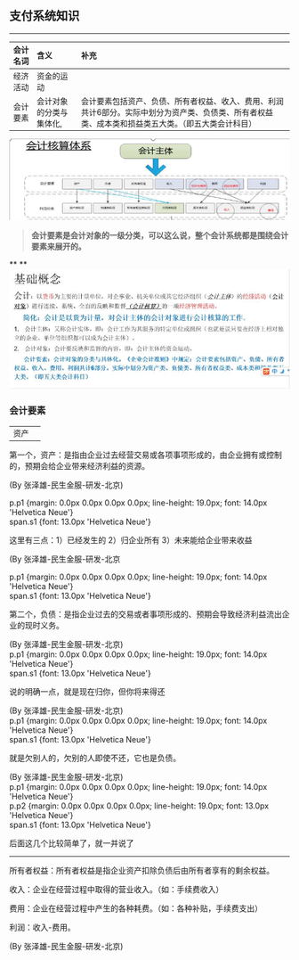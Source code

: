 ## 支付系统知识

---

| 会计名词 | 含义 | 补充 |
| :--- | :--- | :--- |
| 经济活动 | 资金的运动 |  |
| 会计要素 | 会计对象的分类与集体化, | 会计要素包括资产、负债、所有者权益、收入、费用、利润共计6部分。实际中划分为资产类、负债类、所有者权益类、成本类和损益类五大类。（即五大类会计科目） |

![](/assets/4.0.1会计主体.png)

> **会计要素是会计对象的一级分类，可以这么说，整个会计系统都是围绕会计要素来展开的。**

**  **![](/assets/4.0.2会计基本概念.png)

### 会计要素

|  |  |
| :--- | :--- |
| 资产 |  |





第一个，资产：是指由企业过去经营交易或各项事项形成的，由企业拥有或控制的，预期会给企业带来经济利益的资源。

\(By 张泽雄-民生金服-研发-北京\)

  
p.p1 {margin: 0.0px 0.0px 0.0px 0.0px; line-height: 19.0px; font: 14.0px 'Helvetica Neue'}  
span.s1 {font: 13.0px 'Helvetica Neue'}  


这里有三点：1）已经发生的 2）归企业所有 3）未来能给企业带来收益

\(By 张泽雄-民生金服-研发-北京



  
p.p1 {margin: 0.0px 0.0px 0.0px 0.0px; line-height: 19.0px; font: 14.0px 'Helvetica Neue'}  
span.s1 {font: 13.0px 'Helvetica Neue'}  


第二个，负债：是指企业过去的交易或者事项形成的、预期会导致经济利益流出企业的现时义务。

\(By 张泽雄-民生金服-研发-北京\)  
p.p1 {margin: 0.0px 0.0px 0.0px 0.0px; line-height: 19.0px; font: 14.0px 'Helvetica Neue'}  
span.s1 {font: 13.0px 'Helvetica Neue'}  


说的明确一点，就是现在归你，但你将来得还

\(By 张泽雄-民生金服-研发-北京\)  
p.p1 {margin: 0.0px 0.0px 0.0px 0.0px; line-height: 19.0px; font: 14.0px 'Helvetica Neue'}  
span.s1 {font: 13.0px 'Helvetica Neue'}  


就是欠别人的，欠别的人即使不还，它也是负债。

\(By 张泽雄-民生金服-研发-北京\)  
p.p1 {margin: 0.0px 0.0px 0.0px 0.0px; line-height: 19.0px; font: 14.0px 'Helvetica Neue'}  
p.p2 {margin: 0.0px 0.0px 0.0px 0.0px; line-height: 19.0px; font: 13.0px 'Helvetica Neue'}  
span.s1 {font: 13.0px 'Helvetica Neue'}  


后面这几个比较简单了，就一并说了

----------------------------------

所有者权益：所有者权益是指企业资产扣除负债后由所有者享有的剩余权益。

收入：企业在经营过程中取得的营业收入。（如：手续费收入）

费用：企业在经营过程中产生的各种耗费。（如：各种补贴，手续费支出）

利润：收入-费用。

\(By 张泽雄-民生金服-研发-北京\)

